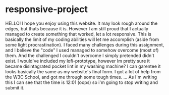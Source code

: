 # responsive-project

HELLO!
I hope you enjoy using this website.
It may look rough around the edges, but thats because it is.
However I am still proud that I actually managed to create something that worked, let a lot responsive.
This is basically the limit of my coding abilities will let me accomplish (aside from some light procrastination).
I faced many challenges during this assignment, and I believe the "code" I used managed to somehow overcome (most of) them.
And the challenged I couldn't overcome I simply pretended didn't exist.
I would've included my lofi-prototype, however Im pretty sure it became disintagrated pocket lint in my washing machine? I can garentee it looks basically the same as my website's final form.
I got a lot of help from the W3C School, and got me through some tough times.
...
As I'm writing this I can see that the time is 12:01 (oops) so i'm going to stop writing and submit it.